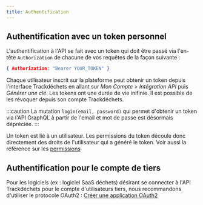 ```yaml
---
title: Authentification
---
```


## Authentification avec un token personnel

L'authentification à l'API se fait avec un token qui doit être passé via l'en-tête `Authorization` de chacune de vos requêtes de la façon suivante :

```json
{ Authorization: "Bearer YOUR_TOKEN" }
```

Chaque utilisateur inscrit sur la plateforme peut obtenir un token depuis l'interface Trackdéchets en allant sur *Mon Compte* > *Intégration API* puis *Générer une clé*. Les tokens ont une durée de vie inifinie. Il est possible de les révoquer depuis son compte Trackdéchets.

:::caution
La mutation `login(email, password)` qui permet d'obtenir un token via l'API GraphQL à partir de l'email et mot de passe est désormais dépréciée.
:::

Un token est lié à un utilisateur. Les permissions du token découle donc directement des droits de l'utilisateur qui a généré le token. Voir aussi la référence sur les [permissions](./permissions)


## Authentification pour le compte de tiers

Pour les logiciels (ex : logiciel SaaS déchets) désirant se connecter à l'API Trackdéchets pour le compte d'utilisateurs tiers, nous recommandons d'utiliser le protocole OAuth2 : [Créer une application OAuth2](../guides/oauth2.md)